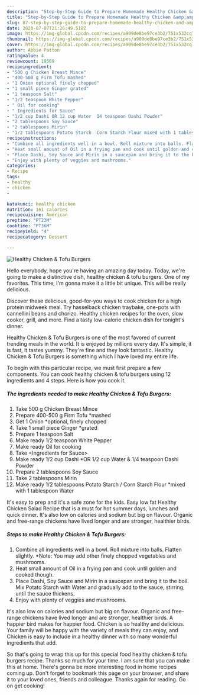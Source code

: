 ```yaml
---
description: "Step-by-Step Guide to Prepare Homemade Healthy Chicken &amp;amp; Tofu Burgers"
title: "Step-by-Step Guide to Prepare Homemade Healthy Chicken &amp;amp; Tofu Burgers"
slug: 87-step-by-step-guide-to-prepare-homemade-healthy-chicken-and-amp-tofu-burgers
date: 2020-07-07T21:26:49.518Z
image: https://img-global.cpcdn.com/recipes/a909de8be97ce3b2/751x532cq70/healthy-chicken-tofu-burgers-recipe-main-photo.jpg
thumbnail: https://img-global.cpcdn.com/recipes/a909de8be97ce3b2/751x532cq70/healthy-chicken-tofu-burgers-recipe-main-photo.jpg
cover: https://img-global.cpcdn.com/recipes/a909de8be97ce3b2/751x532cq70/healthy-chicken-tofu-burgers-recipe-main-photo.jpg
author: Abbie Patton
ratingvalue: 4
reviewcount: 19569
recipeingredient:
- "500 g Chicken Breast Mince"
- "400-500 g Firm Tofu mashed"
- "1 Onion optional finely chopped"
- "1 small piece Ginger grated"
- "1 teaspoon Salt"
- "1/2 teaspoon White Pepper"
- " Oil for cooking"
- " Ingredients for Sauce"
- "1/2 cup Dashi OR 12 cup Water  14 teaspoon Dashi Powder"
- "2 tablespoons Soy Sauce"
- "2 tablespoons Mirin"
- "1/2 tablespoons Potato Starch  Corn Starch Flour mixed with 1 tablespoon Water"
recipeinstructions:
- "Combine all ingredients well in a bowl. Roll mixture into balls. Flatten slightly. *Note: You may add other finely chopped vegetables and mushrooms."
- "Heat small amount of Oil in a frying pan and cook until golden and cooked though."
- "Place Dashi, Soy Sauce and Mirin in a saucepan and bring it to the boil. Mix Potato Starch with Water and gradually add to the sauce, stirring, until the sauce thickens."
- "Enjoy with plenty of veggies and mushrooms."
categories:
- Recipe
tags:
- healthy
- chicken
- 

katakunci: healthy chicken  
nutrition: 161 calories
recipecuisine: American
preptime: "PT23M"
cooktime: "PT36M"
recipeyield: "4"
recipecategory: Dessert

---
```



![Healthy Chicken &amp; Tofu Burgers](https://img-global.cpcdn.com/recipes/a909de8be97ce3b2/751x532cq70/healthy-chicken-tofu-burgers-recipe-main-photo.jpg)

Hello everybody, hope you're having an amazing day today. Today, we're going to make a distinctive dish, healthy chicken &amp; tofu burgers. One of my favorites. This time, I'm gonna make it a little bit unique. This will be really delicious.

Discover these delicious, good-for-you ways to cook chicken for a high protein midweek meal. Try hasselback chicken traybake, one-pots with cannellini beans and chorizo. Healthy chicken recipes for the oven, slow cooker, grill, and more. Find a tasty low-calorie chicken dish for tonight&#39;s dinner.

Healthy Chicken &amp; Tofu Burgers is one of the most favored of current trending meals in the world. It is enjoyed by millions every day. It's simple, it is fast, it tastes yummy. They're fine and they look fantastic. Healthy Chicken &amp; Tofu Burgers is something which I have loved my entire life.


To begin with this particular recipe, we must first prepare a few components. You can cook healthy chicken &amp; tofu burgers using 12 ingredients and 4 steps. Here is how you cook it.

<!--inarticleads1-->

##### The ingredients needed to make Healthy Chicken &amp; Tofu Burgers:

1. Take 500 g Chicken Breast Mince
1. Prepare 400-500 g Firm Tofu *mashed
1. Get 1 Onion *optional, finely chopped
1. Take 1 small piece Ginger *grated
1. Prepare 1 teaspoon Salt
1. Make ready 1/2 teaspoon White Pepper
1. Make ready  Oil for cooking
1. Take  &lt;Ingredients for Sauce&gt;
1. Make ready 1/2 cup Dashi *OR 1/2 cup Water &amp; 1/4 teaspoon Dashi Powder
1. Prepare 2 tablespoons Soy Sauce
1. Take 2 tablespoons Mirin
1. Make ready 1/2 tablespoons Potato Starch / Corn Starch Flour *mixed with 1 tablespoon Water


It&#39;s easy to prep and it&#39;s a safe zone for the kids. Easy low fat Healthy Chicken Salad Recipe that is a must for hot summer days, lunches and quick dinner. It&#39;s also low on calories and sodium but big on flavour. Organic and free-range chickens have lived longer and are stronger, healthier birds. 

<!--inarticleads2-->

##### Steps to make Healthy Chicken &amp; Tofu Burgers:

1. Combine all ingredients well in a bowl. Roll mixture into balls. Flatten slightly. *Note: You may add other finely chopped vegetables and mushrooms.
1. Heat small amount of Oil in a frying pan and cook until golden and cooked though.
1. Place Dashi, Soy Sauce and Mirin in a saucepan and bring it to the boil. Mix Potato Starch with Water and gradually add to the sauce, stirring, until the sauce thickens.
1. Enjoy with plenty of veggies and mushrooms.


It&#39;s also low on calories and sodium but big on flavour. Organic and free-range chickens have lived longer and are stronger, healthier birds. A happier bird makes for happier food. Chicken is so healthy and delicious. Your family will be happy with the variety of meals they can enjoy, and Chicken is easy to include in a healthy dinner with so many wonderful ingredients that add. 

So that's going to wrap this up for this special food healthy chicken &amp; tofu burgers recipe. Thanks so much for your time. I am sure that you can make this at home. There's gonna be more interesting food in home recipes coming up. Don't forget to bookmark this page on your browser, and share it to your loved ones, friends and colleague. Thanks again for reading. Go on get cooking!
